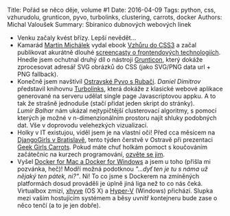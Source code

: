 Title: Pořád se něco děje, volume #1
Date: 2016-04-09
Tags: python, css, vzhurudolu, grunticon, pyvo, turbolinks, clustering, carrots, docker
Authors: Michal Valoušek
Summary: Sbiranico dubnových webových linek


* Venku začaly kvést břízy. Lepší nevědět...
* Kamarád [Martin Michálek][1] vydal ebook [Vzhůru do CSS3][2] a začal 
  publikovat akurátně dlouhé [screencasty o frontendových technologiích][3].
  Hnedle jsem ochutnal druhý díl o nástroji [Grunticon][4], který dokáže
  zprocesovat adresář SVG obrázků do CSS (jako SVG/PNG data url + PNG
  fallback). 
* Konečně jsem navštívil [Ostravské Pyvo s Rubači][5]. *Daniel Dimitrov* 
  představil knihovnu [Turbolinks][6], která dokáže z klasické webové aplikace
  generované na serveru udělat single page Javascriptovou appku. A to tak že
  strašně jednoduše (stačí přidat jeden skript do stránky).  
  *Lumír Balhar* nám ukázal nejtypičtější clusterovací algoritmy, s pomocí
  kterých je možné v n-dimenzionálním prostoru najít shluky podobných dat. Vše
  v doprovodu velehezkých vizualizací.
* Holky v IT existujou, viděl jsem je na vlastní oči! Před cca měsícem na 
  [DjangoGirls v Bratislavě][8], tento týden čerstvě v Ostravě při prezentaci
  [Geek Girls Carrots][7]. Pokud máte chuť holkám pomoct s koučováním
  začátečnic na kurzech programování, [ozvěte se jim][9].
* Vyšel [Docker for Mac a Docker for Windows][10] a jsem u toho (přišla mi 
  pozvánka, heč)! Modří možná podotknou *"...dyť ten je tu s náma už nějaký ten
  pátek, ni?"*. Ni! To co jsme s Dockerem na zmíněných platformách dosud
  prováděli je úplně jiná liga než to co nás čeká. Virtualbox zmizí, [xhyve][11] 
  (OS X) a [Hyper-V][12] (Windows) přichází. Slupka mezi vaším hostujícím 
  systémem a běsy uvnitř kontejneru bude zase o něco tenčí (a to je jen dobře).

[1]: https://twitter.com/machal
[2]: http://www.vzhurudolu.cz/ebook
[3]: https://www.youtube.com/channel/UCOrzIFsC4ks484LbT_BO7gQ?nohtml5=False
[4]: https://www.youtube.com/watch?v=jG49jWMSjSc
[5]: http://srazy.info/pyvo-v-ostrave/6341
[6]: https://github.com/turbolinks/turbolinks
[7]: http://geekgirlscarrots.org/
[8]: https://djangogirls.org/bratislava/
[9]: https://www.facebook.com/GeekGirlsCarrotsCzech
[10]: https://beta.docker.com/docs/
[11]: https://github.com/mist64/xhyve/
[12]: http://www.microsoft.com/en-us/server-cloud/solutions/virtualization.aspx

